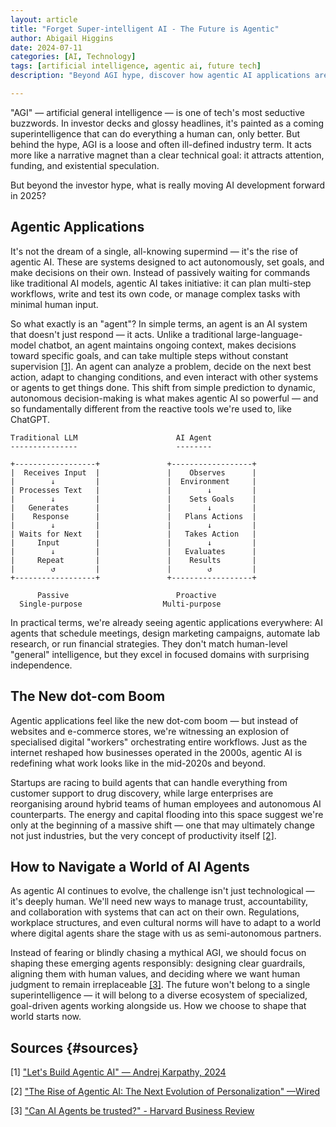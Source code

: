 ```yaml
---
layout: article
title: "Forget Super-intelligent AI - The Future is Agentic"
author: Abigail Higgins 
date: 2024-07-11
categories: [AI, Technology]
tags: [artificial intelligence, agentic ai, future tech]
description: "Beyond AGI hype, discover how agentic AI applications are reshaping the future of work and technology in 2025."

---
```


"AGI" — artificial general intelligence — is one of tech's most seductive buzzwords. In investor decks and glossy headlines, it's painted as a coming superintelligence that can do everything a human can, only better. But behind the hype, AGI is a loose and often ill-defined industry term. It acts more like a narrative magnet than a clear technical goal: it attracts attention, funding, and existential speculation.

But beyond the investor hype, what is really moving AI development forward in 2025?

## Agentic Applications

It's not the dream of a single, all-knowing supermind — it's the rise of agentic AI. These are systems designed to act autonomously, set goals, and make decisions on their own. Instead of passively waiting for commands like traditional AI models, agentic AI takes initiative: it can plan multi-step workflows, write and test its own code, or manage complex tasks with minimal human input.

So what exactly is an "agent"? In simple terms, an agent is an AI system that doesn't just respond — it acts. Unlike a traditional large-language-model chatbot, an agent maintains ongoing context, makes decisions toward specific goals, and can take multiple steps without constant supervision [[1]](#sources). An agent can analyze a problem, decide on the next best action, adapt to changing conditions, and even interact with other systems or agents to get things done. This shift from simple prediction to dynamic, autonomous decision-making is what makes agentic AI so powerful — and so fundamentally different from the reactive tools we're used to, like ChatGPT.

```
Traditional LLM                      AI Agent
---------------                      --------

+------------------+               +------------------+
|  Receives Input  |               |    Observes      |
|        ↓         |               |  Environment     |
| Processes Text   |               |        ↓         |
|        ↓         |               |    Sets Goals    |
|   Generates      |               |        ↓         |
|    Response      |               |   Plans Actions  |
|        ↓         |               |        ↓         |
| Waits for Next   |               |   Takes Action   |
|     Input        |               |        ↓         |
|        ↓         |               |   Evaluates      |
|     Repeat       |               |    Results       |
|        ↺         |               |        ↺         |
+------------------+               +------------------+

      Passive                        Proactive
  Single-purpose                  Multi-purpose

```

In practical terms, we're already seeing agentic applications everywhere: AI agents that schedule meetings, design marketing campaigns, automate lab research, or run financial strategies. They don't match human-level "general" intelligence, but they excel in focused domains with surprising independence.

## The New dot-com Boom

Agentic applications feel like the new dot-com boom — but instead of websites and e-commerce stores, we're witnessing an explosion of specialised digital "workers" orchestrating entire workflows. Just as the internet reshaped how businesses operated in the 2000s, agentic AI is redefining what work looks like in the mid-2020s and beyond.

Startups are racing to build agents that can handle everything from customer support to drug discovery, while large enterprises are reorganising around hybrid teams of human employees and autonomous AI counterparts. The energy and capital flooding into this space suggest we're only at the beginning of a massive shift — one that may ultimately change not just industries, but the very concept of productivity itself [[2]](#sources).

## How to Navigate a World of AI Agents

As agentic AI continues to evolve, the challenge isn't just technological — it's deeply human. We'll need new ways to manage trust, accountability, and collaboration with systems that can act on their own. Regulations, workplace structures, and even cultural norms will have to adapt to a world where digital agents share the stage with us as semi-autonomous partners.

Instead of fearing or blindly chasing a mythical AGI, we should focus on shaping these emerging agents responsibly: designing clear guardrails, aligning them with human values, and deciding where we want human judgment to remain irreplaceable [[3]](#sources). The future won't belong to a single superintelligence — it will belong to a diverse ecosystem of specialized, goal-driven agents working alongside us. How we choose to shape that world starts now.

## Sources {#sources}

[1] ["Let's Build Agentic AI" — Andrej Karpathy, 2024](https://www.toolify.ai/gpts/insights-on-agents-by-andrej-karpathy-138835?utm_source=chatgpt.com)

[2] ["The Rise of Agentic AI: The Next Evolution of Personalization" —Wired](https://www.wired.com/sponsored/story/the-rise-of-agentic-ai-the-next-evolution-of-personalization/?utm_source=chatgpt.com)

[3] ["Can AI Agents be trusted?" - Harvard Business Review](https://hbr.org/2025/05/can-ai-agents-be-trusted?utm_source=chatgpt.com) 